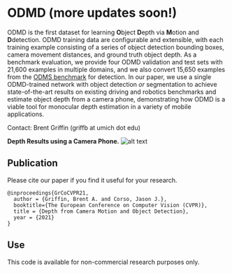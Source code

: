 # ODMD (more updates soon!)
ODMD is the first dataset for learning **O**bject **D**epth via **M**otion and **D**detection. ODMD training data are configurable and extensible, with each training example consisting of a series of object detection bounding boxes, camera movement distances, and ground truth object depth. As a benchmark evaluation, we provide four ODMD validation and test sets with 21,600 examples in multiple domains, and we also convert 15,650 examples from the [ODMS benchmark](https://github.com/griffbr/odms) for detection. In our paper, we use a single ODMD-trained network with object detection *or* segmentation to achieve state-of-the-art results on existing driving and robotics benchmarks and estimate object depth from a camera phone, demonstrating how ODMD is a viable tool for monocular depth estimation in a variety of mobile applications.

Contact: Brent Griffin (griffb at umich dot edu)

__Depth Results using a Camera Phone.__
![alt text](https://github.com/griffbr/ODMD/blob/master/figure/example_ODMD_phone_results.jpg?raw=true "Depth Results using a Camera Phone")

## Publication
Please cite our paper if you find it useful for your research.
```
@inproceedings{GrCoCVPR21,
  author = {Griffin, Brent A. and Corso, Jason J.},
  booktitle={The European Conference on Computer Vision (CVPR)},
  title = {Depth from Camera Motion and Object Detection},
  year = {2021}
}
```

## Use

This code is available for non-commercial research purposes only.